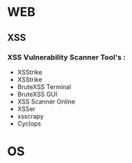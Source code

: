 # WEB

## XSS

### XSS Vulnerability Scanner Tool's :
* XSStrike
* XSStrike
* BruteXSS Terminal
* BruteXSS GUI
* XSS Scanner Online
* XSSer
* xsscrapy
* Cyclops

# OS
